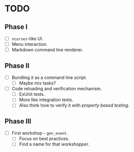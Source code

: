 # TODO

## Phase I

- [ ] `ncurses`-like UI.
- [ ] Menu interaction.
- [ ] Markdown command line renderer.

## Phase II

- [ ] Bundling it as a command line script.
  - [ ] Maybe mix tasks?
- [ ] Code reloading and verification mechanism.
  - [ ] ExUnit tests.
  - [ ] More like integration tests.
  - [ ] Also think how to verify it with *property based testing*.

## Phase III

- [ ] First workshop - `gen_event`.
  - [ ] Focus on best practices.
  - [ ] Find a name for that *workshopper*.
